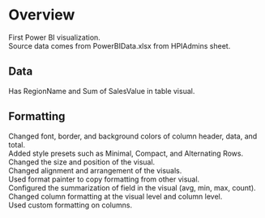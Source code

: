 # Overview
First Power BI visualization. <br/>
Source data comes from PowerBIData.xlsx from HPIAdmins sheet.

## Data
Has RegionName and Sum of SalesValue in table visual.

## Formatting
Changed font, border, and background colors of column header, data, and total. <br/>
Added style presets such as Minimal, Compact, and Alternating Rows. <br/>
Changed the size and position of the visual. <br/>
Changed alignment and arrangement of the visuals. <br/>
Used format painter to copy formatting from other visual. <br/>
Configured the summarization of field in the visual (avg, min, max, count). <br/>
Changed column formatting at the visual level and column level. <br/>
Used custom formatting on columns.